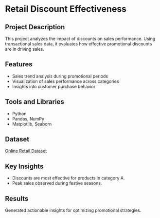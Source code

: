 # Retail Discount Effectiveness

## Project Description
This project analyzes the impact of discounts on sales performance. Using transactional sales data, it evaluates how effective promotional discounts are in driving sales.

## Features
- Sales trend analysis during promotional periods
- Visualization of sales performance across categories
- Insights into customer purchase behavior

## Tools and Libraries
- Python
- Pandas, NumPy
- Matplotlib, Seaborn

## Dataset
[Online Retail Dataset](https://www.kaggle.com/datasets/heeraldedhia/groceries-dataset)

## Key Insights
- Discounts are most effective for products in category A.
- Peak sales observed during festive seasons.

## Results
Generated actionable insights for optimizing promotional strategies.
